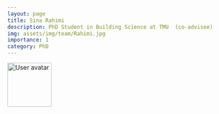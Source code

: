 ```yaml
---
layout: page
title: Sina Rahimi
description: PhD Student in Building Science at TMU  (co-advisee)
img: assets/img/team/Rahimi.jpg
importance: 1
category: PhD
---
```


<img src="https://upload.wikimedia.org/wikipedia/commons/5/59/User-avatar.svg" 
       class="img-fluid z-depth-1 rounded"
       width="100" 
       height="100" 
       alt="User avatar"/>
